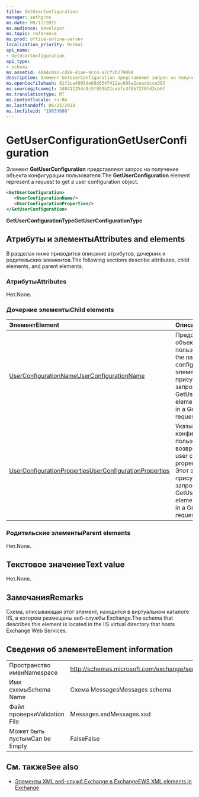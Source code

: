```yaml
---
title: GetUserConfiguration
manager: sethgros
ms.date: 09/17/2015
ms.audience: Developer
ms.topic: reference
ms.prod: office-online-server
localization_priority: Normal
api_name:
- GetUserConfiguration
api_type:
- schema
ms.assetid: 4044c0a1-cd88-41ae-9cc4-a7cf2b279094
description: Элемент GetUserConfiguration представляют запрос на получение объекта конфигурации пользователя.
ms.openlocfilehash: 81f2ca4995de69d6547412ec699a2ceaddcce385
ms.sourcegitcommit: 34041125dc8c5f993b21cebfc4f8b72f0fd2cb6f
ms.translationtype: MT
ms.contentlocale: ru-RU
ms.lasthandoff: 06/25/2018
ms.locfileid: "19833688"
---
```

# <a name="getuserconfiguration"></a><span data-ttu-id="f1781-103">GetUserConfiguration</span><span class="sxs-lookup"><span data-stu-id="f1781-103">GetUserConfiguration</span></span>

<span data-ttu-id="f1781-104">Элемент **GetUserConfiguration** представляют запрос на получение объекта конфигурации пользователя.</span><span class="sxs-lookup"><span data-stu-id="f1781-104">The **GetUserConfiguration** element represent a request to get a user configuration object.</span></span> 
  
```XML
<GetUserConfiguration>
   <UserConfigurationName/>
   <UserConfigurationProperties/>
</GetUserConfiguration>
```

 <span data-ttu-id="f1781-105">**GetUserConfigurationType**</span><span class="sxs-lookup"><span data-stu-id="f1781-105">**GetUserConfigurationType**</span></span>
## <a name="attributes-and-elements"></a><span data-ttu-id="f1781-106">Атрибуты и элементы</span><span class="sxs-lookup"><span data-stu-id="f1781-106">Attributes and elements</span></span>

<span data-ttu-id="f1781-107">В разделах ниже приводится описание атрибутов, дочерних и родительских элементов.</span><span class="sxs-lookup"><span data-stu-id="f1781-107">The following sections describe attributes, child elements, and parent elements.</span></span>
  
### <a name="attributes"></a><span data-ttu-id="f1781-108">Атрибуты</span><span class="sxs-lookup"><span data-stu-id="f1781-108">Attributes</span></span>

<span data-ttu-id="f1781-109">Нет.</span><span class="sxs-lookup"><span data-stu-id="f1781-109">None.</span></span>
  
### <a name="child-elements"></a><span data-ttu-id="f1781-110">Дочерние элементы</span><span class="sxs-lookup"><span data-stu-id="f1781-110">Child elements</span></span>

|<span data-ttu-id="f1781-111">**Элемент**</span><span class="sxs-lookup"><span data-stu-id="f1781-111">**Element**</span></span>|<span data-ttu-id="f1781-112">**Описание**</span><span class="sxs-lookup"><span data-stu-id="f1781-112">**Description**</span></span>|
|:-----|:-----|
|[<span data-ttu-id="f1781-113">UserConfigurationName</span><span class="sxs-lookup"><span data-stu-id="f1781-113">UserConfigurationName</span></span>](userconfigurationname.md) <br/> |<span data-ttu-id="f1781-114">Представляет имя объекта конфигурации пользователя.</span><span class="sxs-lookup"><span data-stu-id="f1781-114">Represents the name of a user configuration object.</span></span> <span data-ttu-id="f1781-115">Этот элемент должен присутствовать в запросе GetUserConfiguration.</span><span class="sxs-lookup"><span data-stu-id="f1781-115">This element must be present in a GetUserConfiguration request.</span></span>  <br/> |
|[<span data-ttu-id="f1781-116">UserConfigurationProperties</span><span class="sxs-lookup"><span data-stu-id="f1781-116">UserConfigurationProperties</span></span>](userconfigurationproperties.md) <br/> |<span data-ttu-id="f1781-117">Указывает типы свойств конфигурации пользователя для возврата.</span><span class="sxs-lookup"><span data-stu-id="f1781-117">Specifies the user configuration property types to return.</span></span> <span data-ttu-id="f1781-118">Этот элемент должен присутствовать в запросе GetUserConfiguration.</span><span class="sxs-lookup"><span data-stu-id="f1781-118">This element must be present in a GetUserConfiguration request.</span></span>  <br/> |
   
### <a name="parent-elements"></a><span data-ttu-id="f1781-119">Родительские элементы</span><span class="sxs-lookup"><span data-stu-id="f1781-119">Parent elements</span></span>

<span data-ttu-id="f1781-120">Нет.</span><span class="sxs-lookup"><span data-stu-id="f1781-120">None.</span></span>
  
## <a name="text-value"></a><span data-ttu-id="f1781-121">Текстовое значение</span><span class="sxs-lookup"><span data-stu-id="f1781-121">Text value</span></span>

<span data-ttu-id="f1781-122">Нет.</span><span class="sxs-lookup"><span data-stu-id="f1781-122">None.</span></span>
  
## <a name="remarks"></a><span data-ttu-id="f1781-123">Замечания</span><span class="sxs-lookup"><span data-stu-id="f1781-123">Remarks</span></span>

<span data-ttu-id="f1781-124">Схема, описывающая этот элемент, находится в виртуальном каталоге IIS, в котором размещены веб-службы Exchange.</span><span class="sxs-lookup"><span data-stu-id="f1781-124">The schema that describes this element is located in the IIS virtual directory that hosts Exchange Web Services.</span></span>
  
## <a name="element-information"></a><span data-ttu-id="f1781-125">Сведения об элементе</span><span class="sxs-lookup"><span data-stu-id="f1781-125">Element information</span></span>

|||
|:-----|:-----|
|<span data-ttu-id="f1781-126">Пространство имен</span><span class="sxs-lookup"><span data-stu-id="f1781-126">Namespace</span></span>  <br/> |http://schemas.microsoft.com/exchange/services/2006/messages  <br/> |
|<span data-ttu-id="f1781-127">Имя схемы</span><span class="sxs-lookup"><span data-stu-id="f1781-127">Schema Name</span></span>  <br/> |<span data-ttu-id="f1781-128">Схема Messages</span><span class="sxs-lookup"><span data-stu-id="f1781-128">Messages schema</span></span>  <br/> |
|<span data-ttu-id="f1781-129">Файл проверки</span><span class="sxs-lookup"><span data-stu-id="f1781-129">Validation File</span></span>  <br/> |<span data-ttu-id="f1781-130">Messages.xsd</span><span class="sxs-lookup"><span data-stu-id="f1781-130">Messages.xsd</span></span>  <br/> |
|<span data-ttu-id="f1781-131">Может быть пустым</span><span class="sxs-lookup"><span data-stu-id="f1781-131">Can be Empty</span></span>  <br/> |<span data-ttu-id="f1781-132">False</span><span class="sxs-lookup"><span data-stu-id="f1781-132">False</span></span>  <br/> |
   
## <a name="see-also"></a><span data-ttu-id="f1781-133">См. также</span><span class="sxs-lookup"><span data-stu-id="f1781-133">See also</span></span>



- [<span data-ttu-id="f1781-134">Элементы XML веб-служб Exchange в Exchange</span><span class="sxs-lookup"><span data-stu-id="f1781-134">EWS XML elements in Exchange</span></span>](ews-xml-elements-in-exchange.md)


